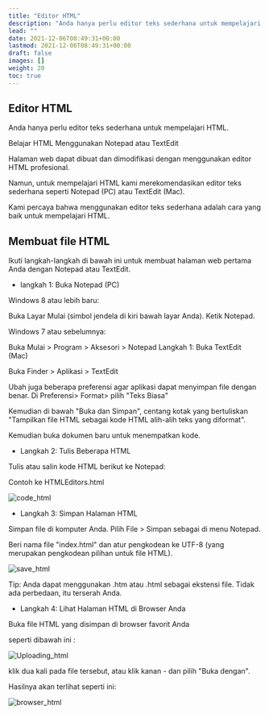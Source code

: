```yaml
---
title: "Editor HTML"
description: "Anda hanya perlu editor teks sederhana untuk mempelajari HTML.Belajar HTML Menggunakan Notepad atau TextEdit"
lead: ""
date: 2021-12-06T08:49:31+00:00
lastmod: 2021-12-06T08:49:31+00:00
draft: false
images: []
weight: 20
toc: true
---
```

## Editor HTML

Anda hanya perlu editor teks sederhana untuk mempelajari HTML.

Belajar HTML Menggunakan Notepad atau TextEdit

Halaman web dapat dibuat dan dimodifikasi dengan menggunakan editor HTML profesional.

Namun, untuk mempelajari HTML kami merekomendasikan editor teks sederhana seperti Notepad (PC) atau TextEdit (Mac).

Kami percaya bahwa menggunakan editor teks sederhana adalah cara yang baik untuk mempelajari HTML.

## Membuat file HTML
Ikuti langkah-langkah di bawah ini untuk membuat halaman web pertama Anda dengan Notepad atau TextEdit.

- langkah 1: Buka Notepad (PC)

Windows 8 atau lebih baru:

Buka Layar Mulai (simbol jendela di kiri bawah layar Anda). Ketik Notepad.

Windows 7 atau sebelumnya:

Buka Mulai > Program > Aksesori > Notepad
Langkah 1: Buka TextEdit (Mac)

Buka Finder > Aplikasi > TextEdit

Ubah juga beberapa preferensi agar aplikasi dapat menyimpan file dengan benar. Di Preferensi> Format> pilih "Teks Biasa"

Kemudian di bawah "Buka dan Simpan", centang kotak yang bertuliskan "Tampilkan file HTML sebagai kode HTML alih-alih teks yang diformat".

Kemudian buka dokumen baru untuk menempatkan kode.

- Langkah 2: Tulis Beberapa HTML

Tulis atau salin kode HTML berikut ke Notepad:

Contoh ke HTMLEditors.html

![code_html](https://user-images.githubusercontent.com/89055857/135714837-74e76f45-f4c8-43a4-ac75-ae46ebafb36f.PNG)

- Langkah 3: Simpan Halaman HTML

Simpan file di komputer Anda. Pilih File > Simpan sebagai di menu Notepad.

Beri nama file "index.html" dan atur pengkodean ke UTF-8 (yang merupakan pengkodean pilihan untuk file HTML).

![save_html](https://user-images.githubusercontent.com/89055857/135714915-b611424f-2855-4061-9dc4-9d7e56f7537a.PNG)

Tip: Anda dapat menggunakan .htm atau .html sebagai ekstensi file. Tidak ada perbedaan, itu terserah Anda.

- Langkah 4: Lihat Halaman HTML di Browser Anda

Buka file HTML yang disimpan di browser favorit Anda

seperti dibawah ini :

![Uploading_html](https://user-images.githubusercontent.com/89055857/135715169-079cbd82-33e3-411d-9520-db8cee233187.PNG)

klik dua kali pada file tersebut, atau klik kanan - dan pilih "Buka dengan".

Hasilnya akan terlihat seperti ini:

![browser_html](https://user-images.githubusercontent.com/89055857/135715221-a858b98a-d90f-4cf8-b80d-4ff44de552c8.PNG)
